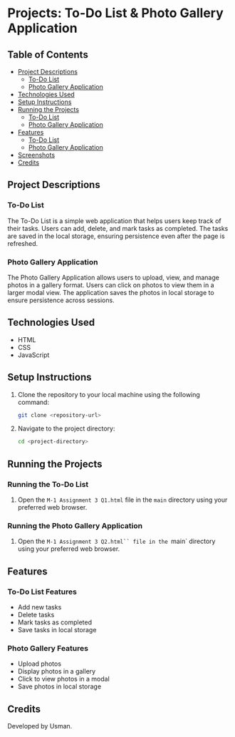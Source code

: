 # Projects: To-Do List & Photo Gallery Application

## Table of Contents
- [Project Descriptions](#project-descriptions)
  - [To-Do List](#to-do-list)
  - [Photo Gallery Application](#photo-gallery-application)
- [Technologies Used](#technologies-used)
- [Setup Instructions](#setup-instructions)
- [Running the Projects](#running-the-projects)
  - [To-Do List](#running-the-to-do-list)
  - [Photo Gallery Application](#running-the-photo-gallery-application)
- [Features](#features)
  - [To-Do List](#to-do-list-features)
  - [Photo Gallery Application](#photo-gallery-features)
- [Screenshots](#screenshots)
- [Credits](#credits)

## Project Descriptions

### To-Do List
The To-Do List is a simple web application that helps users keep track of their tasks. Users can add, delete, and mark tasks as completed. The tasks are saved in the local storage, ensuring persistence even after the page is refreshed.

### Photo Gallery Application
The Photo Gallery Application allows users to upload, view, and manage photos in a gallery format. Users can click on photos to view them in a larger modal view. The application saves the photos in local storage to ensure persistence across sessions.

## Technologies Used
- HTML
- CSS
- JavaScript

## Setup Instructions
1. Clone the repository to your local machine using the following command:
    ```bash
    git clone <repository-url>
    ```

2. Navigate to the project directory:
    ```bash
    cd <project-directory>
    ```

## Running the Projects

### Running the To-Do List
1. Open the `M-1 Assignment 3 Q1.html` file in the `main` directory using your preferred web browser.

### Running the Photo Gallery Application
1. Open the `M-1 Assignment 3 Q2.html`` file in the `main` directory using your preferred web browser.

## Features

### To-Do List Features
- Add new tasks
- Delete tasks
- Mark tasks as completed
- Save tasks in local storage

### Photo Gallery Features
- Upload photos
- Display photos in a gallery
- Click to view photos in a modal
- Save photos in local storage

## Credits
Developed by Usman.
